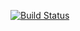 [![Build Status][travis-image]][travis-url]



[travis-image]: https://travis-ci.org/mcrowder65/DistanceBuddy.svg?branch=master
[travis-url]: https://travis-ci.org/mcrowder65/DistanceBuddy
